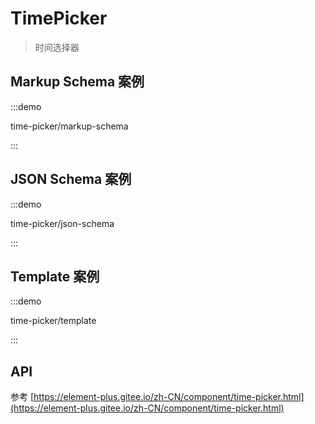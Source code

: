 # TimePicker

> 时间选择器

## Markup Schema 案例

:::demo

time-picker/markup-schema

:::

## JSON Schema 案例

:::demo

time-picker/json-schema

:::

## Template 案例

:::demo

time-picker/template

:::

## API

参考 [https://element-plus.gitee.io/zh-CN/component/time-picker.html](https://element-plus.gitee.io/zh-CN/component/time-picker.html)
